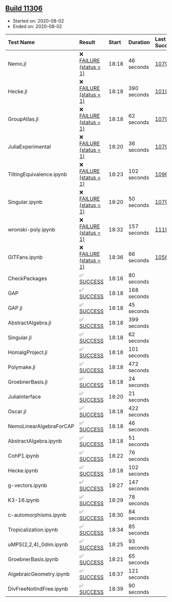 ## [Build 11306](https://oscarci.mathematik.uni-kl.de/job/oscar/11306/)

* Started on: 2020-08-02
* Ended on: 2020-08-02

| Test Name    | Result | Start | Duration | Last Success | First Failure |
|:-------------|:-------|:------|:---------|:-------------|:--------------|
| Nemo.jl | ❌ [FAILURE (status = 1)](https://oscarci.mathematik.uni-kl.de/job/oscar/11306/artifact/logs/build-11306/Nemo.jl.log) | 18:18 | 46 seconds | [10790](https://oscarci.mathematik.uni-kl.de/job/oscar/10790/) | [10791](https://oscarci.mathematik.uni-kl.de/job/oscar/10791/) |
| Hecke.jl | ❌ [FAILURE (status = 1)](https://oscarci.mathematik.uni-kl.de/job/oscar/11306/artifact/logs/build-11306/Hecke.jl.log) | 18:18 | 390 seconds | [10197](https://oscarci.mathematik.uni-kl.de/job/oscar/10197/) | [10198](https://oscarci.mathematik.uni-kl.de/job/oscar/10198/) |
| GroupAtlas.jl | ❌ [FAILURE (status = 1)](https://oscarci.mathematik.uni-kl.de/job/oscar/11306/artifact/logs/build-11306/GroupAtlas.jl.log) | 18:18 | 62 seconds | [10790](https://oscarci.mathematik.uni-kl.de/job/oscar/10790/) | [10791](https://oscarci.mathematik.uni-kl.de/job/oscar/10791/) |
| JuliaExperimental | ❌ [FAILURE (status = 1)](https://oscarci.mathematik.uni-kl.de/job/oscar/11306/artifact/logs/build-11306/JuliaExperimental.log) | 18:20 | 36 seconds | [10790](https://oscarci.mathematik.uni-kl.de/job/oscar/10790/) | [10791](https://oscarci.mathematik.uni-kl.de/job/oscar/10791/) |
| TiltingEquivalence.ipynb | ❌ [FAILURE (status = 1)](https://oscarci.mathematik.uni-kl.de/job/oscar/11306/artifact/logs/build-11306/TiltingEquivalence.ipynb.log) | 18:23 | 102 seconds | [10962](https://oscarci.mathematik.uni-kl.de/job/oscar/10962/) | [10963](https://oscarci.mathematik.uni-kl.de/job/oscar/10963/) |
| Singular.ipynb | ❌ [FAILURE (status = 1)](https://oscarci.mathematik.uni-kl.de/job/oscar/11306/artifact/logs/build-11306/Singular.ipynb.log) | 18:20 | 50 seconds | [10790](https://oscarci.mathematik.uni-kl.de/job/oscar/10790/) | [10791](https://oscarci.mathematik.uni-kl.de/job/oscar/10791/) |
| wronski-poly.ipynb | ❌ [FAILURE (status = 1)](https://oscarci.mathematik.uni-kl.de/job/oscar/11306/artifact/logs/build-11306/wronski-poly.ipynb.log) | 18:32 | 157 seconds | [11192](https://oscarci.mathematik.uni-kl.de/job/oscar/11192/) | [11193](https://oscarci.mathematik.uni-kl.de/job/oscar/11193/) |
| GITFans.ipynb | ❌ [FAILURE (status = 1)](https://oscarci.mathematik.uni-kl.de/job/oscar/11306/artifact/logs/build-11306/GITFans.ipynb.log) | 18:36 | 66 seconds | [10566](https://oscarci.mathematik.uni-kl.de/job/oscar/10566/) | [10567](https://oscarci.mathematik.uni-kl.de/job/oscar/10567/) |
| CheckPackages | ✅ [SUCCESS](https://oscarci.mathematik.uni-kl.de/job/oscar/11306/artifact/logs/build-11306/CheckPackages.log) | 18:16 | 80 seconds |  |  |
| GAP | ✅ [SUCCESS](https://oscarci.mathematik.uni-kl.de/job/oscar/11306/artifact/logs/build-11306/GAP.log) | 18:18 | 168 seconds |  |  |
| GAP.jl | ✅ [SUCCESS](https://oscarci.mathematik.uni-kl.de/job/oscar/11306/artifact/logs/build-11306/GAP.jl.log) | 18:18 | 45 seconds |  |  |
| AbstractAlgebra.jl | ✅ [SUCCESS](https://oscarci.mathematik.uni-kl.de/job/oscar/11306/artifact/logs/build-11306/AbstractAlgebra.jl.log) | 18:18 | 399 seconds |  |  |
| Singular.jl | ✅ [SUCCESS](https://oscarci.mathematik.uni-kl.de/job/oscar/11306/artifact/logs/build-11306/Singular.jl.log) | 18:18 | 62 seconds |  |  |
| HomalgProject.jl | ✅ [SUCCESS](https://oscarci.mathematik.uni-kl.de/job/oscar/11306/artifact/logs/build-11306/HomalgProject.jl.log) | 18:18 | 101 seconds |  |  |
| Polymake.jl | ✅ [SUCCESS](https://oscarci.mathematik.uni-kl.de/job/oscar/11306/artifact/logs/build-11306/Polymake.jl.log) | 18:18 | 472 seconds |  |  |
| GroebnerBasis.jl | ✅ [SUCCESS](https://oscarci.mathematik.uni-kl.de/job/oscar/11306/artifact/logs/build-11306/GroebnerBasis.jl.log) | 18:18 | 24 seconds |  |  |
| JuliaInterface | ✅ [SUCCESS](https://oscarci.mathematik.uni-kl.de/job/oscar/11306/artifact/logs/build-11306/JuliaInterface.log) | 18:20 | 21 seconds |  |  |
| Oscar.jl | ✅ [SUCCESS](https://oscarci.mathematik.uni-kl.de/job/oscar/11306/artifact/logs/build-11306/Oscar.jl.log) | 18:18 | 422 seconds |  |  |
| NemoLinearAlgebraForCAP | ✅ [SUCCESS](https://oscarci.mathematik.uni-kl.de/job/oscar/11306/artifact/logs/build-11306/NemoLinearAlgebraForCAP.log) | 18:18 | 46 seconds |  |  |
| AbstractAlgebra.ipynb | ✅ [SUCCESS](https://oscarci.mathematik.uni-kl.de/job/oscar/11306/artifact/logs/build-11306/AbstractAlgebra.ipynb.log) | 18:18 | 51 seconds |  |  |
| CohP1.ipynb | ✅ [SUCCESS](https://oscarci.mathematik.uni-kl.de/job/oscar/11306/artifact/logs/build-11306/CohP1.ipynb.log) | 18:22 | 76 seconds |  |  |
| Hecke.ipynb | ✅ [SUCCESS](https://oscarci.mathematik.uni-kl.de/job/oscar/11306/artifact/logs/build-11306/Hecke.ipynb.log) | 18:18 | 102 seconds |  |  |
| g-vectors.ipynb | ✅ [SUCCESS](https://oscarci.mathematik.uni-kl.de/job/oscar/11306/artifact/logs/build-11306/g-vectors.ipynb.log) | 18:27 | 147 seconds |  |  |
| K3-16.ipynb | ✅ [SUCCESS](https://oscarci.mathematik.uni-kl.de/job/oscar/11306/artifact/logs/build-11306/K3-16.ipynb.log) | 18:29 | 78 seconds |  |  |
| c-automorphisms.ipynb | ✅ [SUCCESS](https://oscarci.mathematik.uni-kl.de/job/oscar/11306/artifact/logs/build-11306/c-automorphisms.ipynb.log) | 18:30 | 84 seconds |  |  |
| Tropicalization.ipynb | ✅ [SUCCESS](https://oscarci.mathematik.uni-kl.de/job/oscar/11306/artifact/logs/build-11306/Tropicalization.ipynb.log) | 18:34 | 85 seconds |  |  |
| uMPS(2,2,4)_0dim.ipynb | ✅ [SUCCESS](https://oscarci.mathematik.uni-kl.de/job/oscar/11306/artifact/logs/build-11306/uMPS-2-2-4-_0dim.ipynb.log) | 18:25 | 93 seconds |  |  |
| GroebnerBasis.ipynb | ✅ [SUCCESS](https://oscarci.mathematik.uni-kl.de/job/oscar/11306/artifact/logs/build-11306/GroebnerBasis.ipynb.log) | 18:21 | 65 seconds |  |  |
| AlgebraicGeometry.ipynb | ✅ [SUCCESS](https://oscarci.mathematik.uni-kl.de/job/oscar/11306/artifact/logs/build-11306/AlgebraicGeometry.ipynb.log) | 18:37 | 121 seconds |  |  |
| DivFreeNotIndFree.ipynb | ✅ [SUCCESS](https://oscarci.mathematik.uni-kl.de/job/oscar/11306/artifact/logs/build-11306/DivFreeNotIndFree.ipynb.log) | 18:39 | 90 seconds |  |  |
